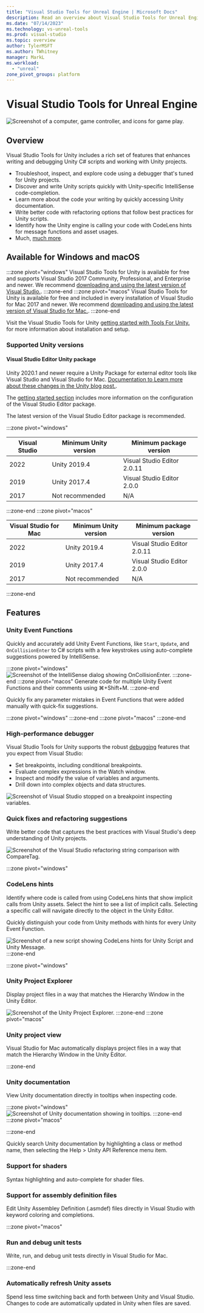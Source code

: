 ```yaml
---
title: "Visual Studio Tools for Unreal Engine | Microsoft Docs"
description: Read an overview about Visual Studio Tools for Unreal Engine, which is a free Visual Studio extension that helps you develop games with Unreal Engine.
ms.date: "07/14/2023"
ms.technology: vs-unreal-tools
ms.prod: visual-studio
ms.topic: overview
author: TylerMSFT
ms.author: TWhitney
manager: MarkL
ms.workload:
  - "unreal"
zone_pivot_groups: platform
---
```

# Visual Studio Tools for Unreal Engine
![Screenshot of a computer, game controller, and icons for game play.](../media/hero.png)

## Overview
Visual Studio Tools for Unity includes a rich set of features that enhances writing and debugging Unity C# scripts and working with Unity projects.

* Troubleshoot, inspect, and explore code using a debugger that's tuned for Unity projects.
* Discover and write Unity scripts quickly with Unity-specific IntelliSense code-completion.
* Learn more about the code your writing by quickly accessing Unity documentation.
* Write better code with refactoring options that follow best practices for Unity scripts.
* Identify how the Unity engine is calling your code with CodeLens hints for message functions and asset usages.
* Much, [much more](#features).

## Available for Windows and macOS
:::zone pivot="windows"
Visual Studio Tools for Unity is available for free and supports Visual Studio 2017 Community, Professional, and Enterprise and newer. We recommend [downloading and using the latest version of Visual Studio.](https://visualstudio.microsoft.com/downloads/).
:::zone-end
:::zone pivot="macos"
Visual Studio Tools for Unity is available for free and included in every installation of Visual Studio for Mac 2017 and newer. We recommend [downloading and using the latest version of Visual Studio for Mac.](https://visualstudio.microsoft.com/downloads/).
:::zone-end

Visit the Visual Studio Tools for Unity [getting started with Tools For Unity.](getting-started-with-visual-studio-tools-for-unity.md) for more information about installation and setup.

### Supported Unity versions
#### Visual Studio Editor Unity package
Unity 2020.1 and newer require a Unity Package for external editor tools like Visual Studio and Visual Studio for Mac. [Documentation to Learn more about these changes in the Unity blog post.](https://unity.com/releases/2020-1/programmer-tools#verified-ide-packages-now-include-visual-studio).

The [getting started section](getting-started-with-visual-studio-tools-for-unity.md) includes more information on the configuration of the Visual Studio Editor package.

The latest version of the Visual Studio Editor package is recommended.

:::zone pivot="windows"

|Visual Studio  |Minimum Unity version|Minimum package version|
|---------------|---------------------|-----------------------|
|2022           |Unity 2019.4         |Visual Studio Editor 2.0.11|
|2019           |Unity 2017.4         |Visual Studio Editor 2.0.0|
|2017           |Not recommended      |N/A
:::zone-end
:::zone pivot="macos"

|Visual Studio for Mac |Minimum Unity version|Minimum package version|
|---------------|---------------------|-----------------------|
|2022           |Unity 2019.4         |Visual Studio Editor 2.0.11|
|2019           |Unity 2017.4         |Visual Studio Editor 2.0.0|
|2017           |Not recommended      |N/A
:::zone-end

## Features
### Unity Event Functions
Quickly and accurately add Unity Event Functions, like `Start`, `Update`, and `OnCollisionEnter` to C# scripts with a few keystrokes using auto-complete suggestions powered by IntelliSense. 

:::zone pivot="windows"
![Screenshot of the IntelliSense dialog showing OnCollisionEnter.](../media/vs/intellisense-example.png)
:::zone-end
:::zone pivot="macos"
Generate code for multiple Unity Event Functions and their comments using ⌘+Shift+M.
:::zone-end

Quickly fix any parameter mistakes in Event Functions that were added manually with quick-fix suggestions.

:::zone pivot="windows"
:::zone-end
:::zone pivot="macos"
:::zone-end

### High-performance debugger
Visual Studio Tools for Unity supports the robust [debugging](using-visual-studio-tools-for-unity.md#unity-debugging) features that you expect from Visual Studio:

* Set breakpoints, including conditional breakpoints.
* Evaluate complex expressions in the Watch window.
* Inspect and modify the value of variables and arguments.
* Drill down into complex objects and data structures.

![Screenshot of Visual Studio stopped on a breakpoint inspecting variables.](../media/vs/debugging-inspecting.png)

### Quick fixes and refactoring suggestions
Write better code that captures the best practices with Visual Studio's deep understanding of Unity projects.

![Screenshot of the Visual Studio refactoring string comparison with CompareTag.](../media/vs/unity-diagnostics.png)

:::zone pivot="windows"
### CodeLens hints
Identify where code is called from using CodeLens hints that show implicit calls from Unity assets. Select the hint to see a list of implicit calls. Selecting a specific call will navigate directly to the object in the Unity Editor.

Quickly distinguish your code from Unity methods with hints for every Unity Event Function.

 ![Screenshot of a new script showing CodeLens hints for Unity Script and Unity Message.](../media/vs/codelens-support.png)
:::zone-end

:::zone pivot="windows"
### Unity Project Explorer
Display project files in a way that matches the Hierarchy Window in the Unity Editor.

![Screenshot of the Unity Project Explorer.](../media/vs/unity-project-explorer.png)
:::zone-end
:::zone pivot="macos"
### Unity project view
Visual Studio for Mac automatically displays project files in a way that match the Hierarchy Window in the Unity Editor.

:::zone-end

### Unity documentation
View Unity documentation directly in tooltips when inspecting code.

:::zone pivot="windows"
![Screenshot of Unity documentation showing in tooltips.](../media/vs/visual-studio-tools-unity-documentation-tooltips.png)
:::zone-end
:::zone pivot="macos"

:::zone-end

Quickly search Unity documentation by highlighting a class or method name, then selecting the Help > Unity API Reference menu item.

### Support for shaders
Syntax highlighting and auto-complete for shader files. 

### Support for assembly definition files
Edit Unity Assembley Definition (.asmdef) files directly in Visual Studio with keyword coloring and completions.

:::zone pivot="macos"
### Run and debug unit tests
Write, run, and debug unit tests directly in Visual Studio for Mac.

:::zone-end

### Automatically refresh Unity assets
Spend less time switching back and forth between Unity and Visual Studio. Changes to code are automatically updated in Unity when files are saved.
